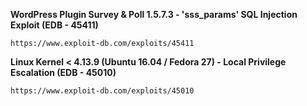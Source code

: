 **WordPress Plugin Survey & Poll 1.5.7.3 - 'sss_params' SQL Injection Exploit (EDB - 45411)**
```
https://www.exploit-db.com/exploits/45411
```

**Linux Kernel < 4.13.9 (Ubuntu 16.04 / Fedora 27) - Local Privilege Escalation (EDB - 45010)**
```
https://www.exploit-db.com/exploits/45010
```